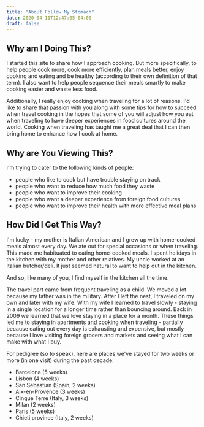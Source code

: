 ```yaml
---
title: "About Follow My Stomach"
date: 2020-04-11T12:47:05-04:00
draft: false
---
```


## Why am I Doing This?

I started this site to share how I approach cooking. But more specifically, to help people cook more, cook more efficiently, plan meals better, enjoy cooking and eating and be healthy (according to their own definition of that term). I also want to help people sequence their meals smartly to make cooking easier and waste less food.

Additionally, I really enjoy cooking when traveling for a lot of reasons. I'd like to share that passion with you along with some tips for how to succeed when travel cooking in the hopes that some of you will adjust how you eat when traveling to have deeper experiences in food cultures around the world. Cooking when traveling has taught me a great deal that I can then bring home to enhance how I cook at home.

## Why are You Viewing This?

I'm trying to cater to the following kinds of people:

+ people who like to cook but have trouble staying on track
+ people who want to reduce how much food they waste
+ people who want to improve their cooking
+ people who want a deeper experience from foreign food cultures
+ people who want to improve their health with more effective meal plans

## How Did I Get This Way?

I'm lucky - my mother is Italian-American and I grew up with home-cooked meals almost every day. We ate out for special occasions or when traveling. This made me habituated to eating home-cooked meals. I spent holidays in the kitchen with my mother and other relatives. My uncle worked at an Italian butcher/deli. It just seemed natural to want to help out in the kitchen.

And so, like many of you, I find myself in the kitchen all the time.

The travel part came from frequent traveling as a child. We moved a lot because my father was in the military. After I left the nest, I traveled on my own and later with my wife. With my wife I learned to travel slowly - staying in a single location for a longer time rather than bouncing around. Back in 2009 we learned that we love staying in a place for a month. These things led me to staying in apartments and cooking when traveling - partially because eating out every day is exhausting and expensive, but mostly because I love visiting foreign grocers and markets and seeing what I can make with what I buy.

For pedigree (so to speak), here are places we've stayed for two weeks or more (in one visit) during the past decade:

+ Barcelona (5 weeks)
+ Lisbon (4 weeks)
+ San Sebastian (Spain, 2 weeks)
+ Aix-en-Provence (3 weeks)
+ Cinque Terre (Italy, 3 weeks)
+ Milan (2 weeks)
+ Paris (5 weeks)
+ Chieti province (Italy, 2 weeks)

